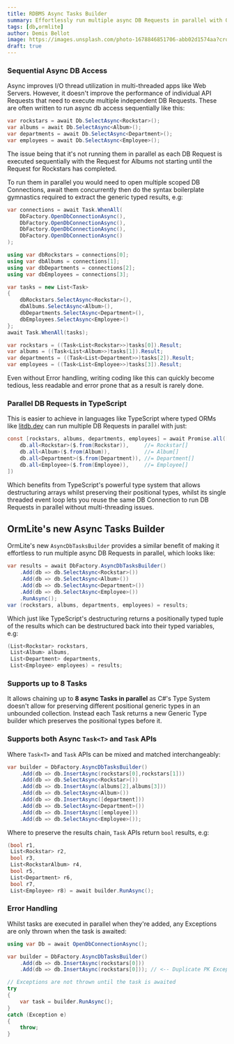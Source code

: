 ```yaml
---
title: RDBMS Async Tasks Builder
summary: Effortlessly run multiple async DB Requests in parallel with OrmLite's new Async Tasks Builder 
tags: [db,ormlite]
author: Demis Bellot
image: https://images.unsplash.com/photo-1678846851706-abb02d1574aa?crop=entropy&fit=crop&h=1000&w=2000
draft: true
---
```


### Sequential Async DB Access

Async improves I/O thread utilization in multi-threaded apps like Web Servers. However, it doesn't improve the performance 
of individual API Requests that need to execute multiple independent DB Requests. These are often written to run async 
db access sequentially like this:

```csharp
var rockstars = await Db.SelectAsync<Rockstar>();
var albums = await Db.SelectAsync<Album>();
var departments = await Db.SelectAsync<Department>();
var employees = await Db.SelectAsync<Employee>();
```

The issue being that it's not running them in parallel as each DB Request is executed sequentially with the Request for
Albums not starting until the Request for Rockstars has completed.

To run them in parallel you would need to open multiple scoped DB Connections, await them concurrently then do the 
syntax boilerplate gymnastics required to extract the generic typed results, e.g:

```csharp
var connections = await Task.WhenAll(
    DbFactory.OpenDbConnectionAsync(),
    DbFactory.OpenDbConnectionAsync(),
    DbFactory.OpenDbConnectionAsync(),
    DbFactory.OpenDbConnectionAsync()
);

using var dbRockstars = connections[0];
using var dbAlbums = connections[1];
using var dbDepartments = connections[2];
using var dbEmployees = connections[3];

var tasks = new List<Task>
{
    dbRockstars.SelectAsync<Rockstar>(),
    dbAlbums.SelectAsync<Album>(),
    dbDepartments.SelectAsync<Department>(),
    dbEmployees.SelectAsync<Employee>()
};
await Task.WhenAll(tasks);

var rockstars = ((Task<List<Rockstar>>)tasks[0]).Result;
var albums = ((Task<List<Album>>)tasks[1]).Result;
var departments = ((Task<List<Department>>)tasks[2]).Result;
var employees = ((Task<List<Employee>>)tasks[3]).Result;
```

Even without Error handling, writing coding like this can quickly become tedious, less readable and error prone that
as a result is rarely done.

### Parallel DB Requests in TypeScript

This is easier to achieve in languages like TypeScript where typed ORMs like [litdb.dev](https://litdb.dev)
can run multiple DB Requests in parallel with just:

```csharp
const [rockstars, albums, departments, employees] = await Promise.all([
    db.all<Rockstar>($.from(Rockstar)),     //= Rockstar[]
    db.all<Album>($.from(Album)),           //= Album[]
    db.all<Department>($.from(Department)), //= Department[]
    db.all<Employee>($.from(Employee)),     //= Employee[]
])
```

Which benefits from TypeScript's powerful type system that allows destructuring arrays whilst preserving their positional types, 
whilst its single threaded event loop lets you reuse the same DB Connection to run DB Requests in parallel without 
multi-threading issues.

## OrmLite's new Async Tasks Builder

OrmLite's new `AsyncDbTasksBuilder` provides a similar benefit of making it effortless to run multiple async DB Requests 
in parallel, which looks like:

```csharp
var results = await DbFactory.AsyncDbTasksBuilder()
    .Add(db => db.SelectAsync<Rockstar>())
    .Add(db => db.SelectAsync<Album>())
    .Add(db => db.SelectAsync<Department>())
    .Add(db => db.SelectAsync<Employee>())
    .RunAsync();
var (rockstars, albums, departments, employees) = results;
```

Which just like TypeScript's destructuring returns a positionally typed tuple of the results which can be destructured back 
into their typed variables, e.g:

```csharp
(List<Rockstar> rockstars, 
 List<Album> albums,
 List<Department> departments,
 List<Employee> employees) = results;
```

### Supports up to 8 Tasks

It allows chaining up to **8 async Tasks in parallel** as C#'s Type System doesn't allow for preserving different 
positional generic types in an unbounded collection. Instead each Task returns a new Generic Type builder which preserves
the positional types before it.

### Supports both Async `Task<T>` and `Task` APIs

Where `Task<T>` and `Task` APIs can be mixed and matched interchangeably: 

```csharp
var builder = DbFactory.AsyncDbTasksBuilder()
    .Add(db => db.InsertAsync(rockstars[0],rockstars[1]))
    .Add(db => db.SelectAsync<Rockstar>())
    .Add(db => db.InsertAsync(albums[2],albums[3]))
    .Add(db => db.SelectAsync<Album>())
    .Add(db => db.InsertAsync([department]))
    .Add(db => db.SelectAsync<Department>())
    .Add(db => db.InsertAsync([employee]))
    .Add(db => db.SelectAsync<Employee>());
```

Where to preserve the results chain, `Task` APIs return `bool` results, e.g:

```csharp
(bool r1, 
 List<Rockstar> r2, 
 bool r3, 
 List<RockstarAlbum> r4, 
 bool r5, 
 List<Department> r6, 
 bool r7, 
 List<Employee> r8) = await builder.RunAsync();
```

### Error Handling

Whilst tasks are executed in parallel when they're added, any Exceptions are only thrown when the task is awaited:

```csharp
using var Db = await OpenDbConnectionAsync();

var builder = DbFactory.AsyncDbTasksBuilder()
    .Add(db => db.InsertAsync(rockstars[0]))
    .Add(db => db.InsertAsync(rockstars[0])); // <-- Duplicate PK Exception

// Exceptions are not thrown until the task is awaited
try
{
    var task = builder.RunAsync();
}
catch (Exception e)
{
    throw;
}
```
